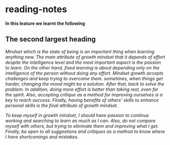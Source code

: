 # reading-notes
**In this leature we learnt the following** 

## The second largest heading

*Mindset which is the state of being is an important thing when learning anything new. The main attribute of growth mindset that it depends of effort despite the intelligence level and the most important aspect is the passion to learn. On the other hand, fixed learning is about depending only on the intelligence of the person without doing any effort. Mindset growth accepts challenges and keep trying to overcome them. sometimes, when things get harder, changing the mood might be a solution. After that, back to solve the problem. In addition, doing more effort is better than taking rest, even for the spirit.  Also, accepting critique as a method for improving ourselves is a key to reach success. Finally, having benefits of others’ skills to enhance personal skills is the final attribute of growth mindset.*

*To keep myself in growth mindset, I should have passion to continue working and searching to learn as much as I can. Also, do not compare myself with others, but trying to eliminate them and improving what I get. Finally, be open to all suggestions and critiques as a method to know where I have shortcomings and mistakes.*




